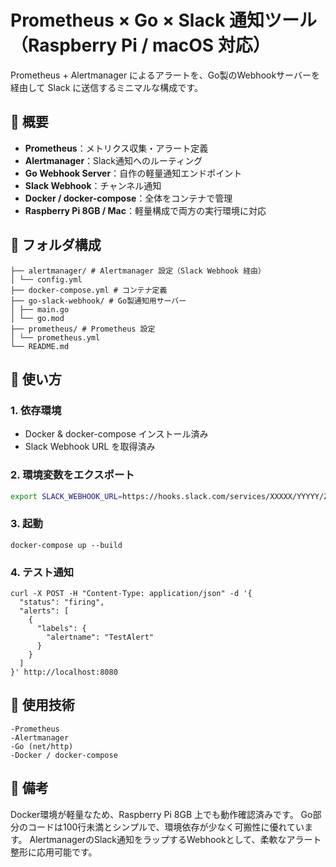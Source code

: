 # Prometheus × Go × Slack 通知ツール（Raspberry Pi / macOS 対応）

Prometheus + Alertmanager によるアラートを、Go製のWebhookサーバーを経由して Slack に送信するミニマルな構成です。

## 🔧 概要

- **Prometheus**：メトリクス収集・アラート定義
- **Alertmanager**：Slack通知へのルーティング
- **Go Webhook Server**：自作の軽量通知エンドポイント
- **Slack Webhook**：チャンネル通知
- **Docker / docker-compose**：全体をコンテナで管理
- **Raspberry Pi 8GB / Mac**：軽量構成で両方の実行環境に対応

## 📁 フォルダ構成
```
├── alertmanager/ # Alertmanager 設定（Slack Webhook 経由）
│ └── config.yml
├── docker-compose.yml # コンテナ定義
├── go-slack-webhook/ # Go製通知用サーバー
│ ├── main.go
│ └── go.mod
├── prometheus/ # Prometheus 設定
│ └── prometheus.yml
└── README.md
```

## 🚀 使い方

### 1. 依存環境

- Docker & docker-compose インストール済み
- Slack Webhook URL を取得済み

### 2. 環境変数をエクスポート

```bash
export SLACK_WEBHOOK_URL=https://hooks.slack.com/services/XXXXX/YYYYY/ZZZZZ
```

### 3. 起動
```
docker-compose up --build
```

### 4. テスト通知
```
curl -X POST -H "Content-Type: application/json" -d '{
  "status": "firing",
  "alerts": [
    {
      "labels": {
        "alertname": "TestAlert"
      }
    }
  ]
}' http://localhost:8080
```

## 📌 使用技術
```
-Prometheus
-Alertmanager
-Go (net/http)
-Docker / docker-compose
```

## 📝 備考
Docker環境が軽量なため、Raspberry Pi 8GB 上でも動作確認済みです。
Go部分のコードは100行未満とシンプルで、環境依存が少なく可搬性に優れています。
AlertmanagerのSlack通知をラップするWebhookとして、柔軟なアラート整形に応用可能です。

